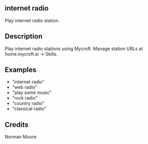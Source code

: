 ## internet radio
Play internet radio station.

## Description 
Play internet radio stations using Mycroft.  Manage station URLs at home.mycroft.ai -> Skills.

## Examples 
* "internet radio"
* "web radio"
* "play some music"
* "rock radio"
* "country radio"
* "classical radio"

## Credits 
Norman Moore

